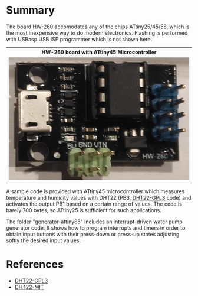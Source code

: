# Summary

The board HW-260 accomodates any of the chips ATtiny25/45/58, which is the most inexpensive way to do modern electronics. Flashing is performed with USBasp USB ISP programmer which is not shown here.

<table>
<tr>
<th style="text-align:center"> HW-260 board with ATtiny45 Microcontroller</th>
</tr>
<tr>
<td>
<img src="./hw-260.jpg"  alt="HW-260 board with ATtiny45 Microcontroller" width="100%" >
</td>
</tr>
</table>

A sample code is provided with ATtiny45 microcontroller which measures temperature and humidity values with DHT22 (PB3, [DHT22-GPL3] code) and activates the output PB1 based on a certain range of values. The code is barely 700 bytes, so ATtiny25 is sufficient for such applications.

The folder "generator-attiny85" includes an interrupt-driven water pump generator code. It shows how to program interrupts and timers in order to obtain input buttons with their press-down or press-up states adjusting softly the desired input values.

# References

- [DHT22-GPL3]
- [DHT22-MIT]

[DHT22-GPL3]: https://github.com/fengcda/DHT_Sensor_AVR_Library
[DHT22-MIT]: https://github.com/efthymios-ks/AVR-DHT
